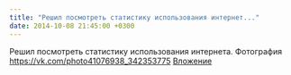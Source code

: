```yaml
---
title: "Решил посмотреть статистику использования интернет..."
date: 2014-10-08 21:45:00 +0300
---
```


Решил посмотреть статистику использования интернета.
Фотография
<a class="vk-attach" href="https://vk.com/photo41076938_342353775">https://vk.com/photo41076938_342353775</a>
<a class="vk-attach" href="https://vk.com/photo41076938_342353775">Вложение</a>
